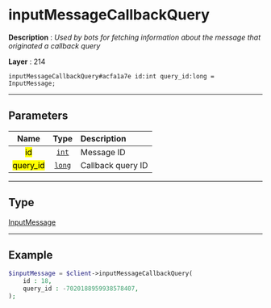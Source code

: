 # inputMessageCallbackQuery

**Description** : *Used by bots for fetching information about the message that originated a callback query*

**Layer** : 214

```tl
inputMessageCallbackQuery#acfa1a7e id:int query_id:long = InputMessage;
```

---

## Parameters

| Name | Type | Description |
| :---: | :---: | :--- |
| <mark>id</mark> | [`int`](type/int) | Message ID |
| <mark>query_id</mark> | [`long`](type/long) | Callback query ID |

---

## Type

[InputMessage](type/InputMessage)

---

## Example

```php
$inputMessage = $client->inputMessageCallbackQuery(
	id : 18,
	query_id : -7020188959938578407,
);
```